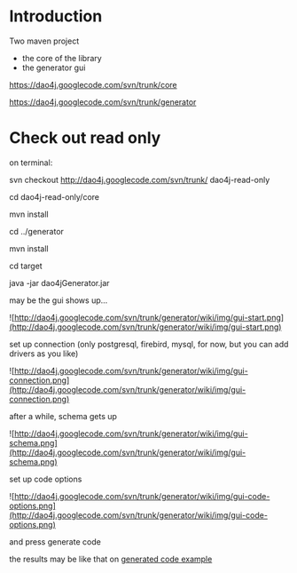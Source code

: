 # Introduction #

Two maven project
  * the core of the library
  * the generator gui

https://dao4j.googlecode.com/svn/trunk/core

https://dao4j.googlecode.com/svn/trunk/generator

# Check out read only #

on terminal:

svn checkout http://dao4j.googlecode.com/svn/trunk/ dao4j-read-only

cd dao4j-read-only/core

mvn install

cd ../generator

mvn install

cd target

java -jar dao4jGenerator.jar

may be the gui shows up...

![http://dao4j.googlecode.com/svn/trunk/generator/wiki/img/gui-start.png](http://dao4j.googlecode.com/svn/trunk/generator/wiki/img/gui-start.png)

set up connection (only postgresql, firebird, mysql, for now, but you can add drivers as you like)

![http://dao4j.googlecode.com/svn/trunk/generator/wiki/img/gui-connection.png](http://dao4j.googlecode.com/svn/trunk/generator/wiki/img/gui-connection.png)

after a while, schema gets up

![http://dao4j.googlecode.com/svn/trunk/generator/wiki/img/gui-schema.png](http://dao4j.googlecode.com/svn/trunk/generator/wiki/img/gui-schema.png)

set up code options

![http://dao4j.googlecode.com/svn/trunk/generator/wiki/img/gui-code-options.png](http://dao4j.googlecode.com/svn/trunk/generator/wiki/img/gui-code-options.png)

and press generate code

the results may be like that on
[generated code example](http://code.google.com/p/dao4j/source/browse/trunk/exampleDaoPetstore/src/main/java)
